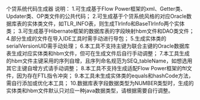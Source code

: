 个贷系统代码生成器
  说明：
       1.可生成基于Flow Power框架的xml、Getter类、Updater类、OP类文件的公共代码；
       2.可生成基于个贷系统风格的对应Oracle数据库表的实体类文件，如TLR_INFO表，则生成TlrInfo和BaseTlrInfo两个实体类；
       3.可生成基于Hibernate框架的数据库表的字段映射hbm文件和DAO类文件；
       4.部分生成的文件在导入IDE工具时需手动进行导包；
       5.生成实体类的serialVersionUID需手动处理；
       6.本工具不支持主键为联合主键的Oracle数据库表生成对应实体类和hbm文件，但可在生成文件后自行手动调整；
       7.本工具生成的hbm文件主键采用的序列自增，且序列命名规范为SEQ_tableName，如想选用其它主键自增方式请手动调整；
       8.本工具不支持生成适配Flow Power框架的ftl文件，因为存在FTL指令冲突；
       9.本工具未生成实体类的equals和hashCode方法，需自行添加或优化本工具；
       10.数据库表字段数据类型为NUMBER类型时，生成的实体类和hbm文件默认只对应一种java数据类型，请根据需要自行调整。